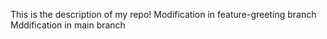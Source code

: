 This is the description of my repo!
Modification in feature-greeting branch
Mddification in main branch
